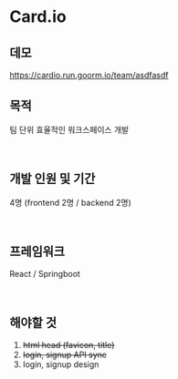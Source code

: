 # Card.io

## 데모

https://cardio.run.goorm.io/team/asdfasdf

## 목적

팀 단위 효율적인 워크스페이스 개발

<br />

## 개발 인원 및 기간

4명 (frontend 2명 / backend 2명)

<br />

## 프레임워크

React / Springboot

<br />

## 해야할 것

1. ~~html head (favicon, title)~~
2. ~~login, signup API sync~~
3. login, signup design
